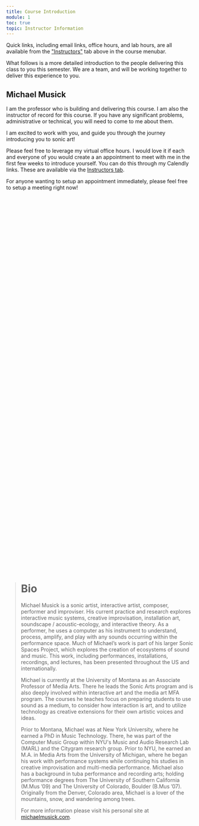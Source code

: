 ```yaml
---
title: Course Introduction
module: 1
toc: true
topic: Instructor Information
---
```


<!--
<div class="embed-responsive embed-responsive-16by9"><iframe class="embed-responsive-item" src="https://umontana.zoom.us/rec/play/upwkdL35rjg3TNHE5gSDAaQtW420K6qs0iRPr_pfzkfhByICYQbyYeYXZLfjXR61L6Fv1YR5hQfzgT-e?continueMode=true" frameborder="0" allowfullscreen></iframe></div>
-->

Quick links, including email links, office hours, and lab hours, are all available from the ["Instructors"]({{site.baseurl}}/instructors/) tab above in the course menubar.

What follows is a more detailed introduction to the people delivering this class to you this semester. We are a team, and will be working together to deliver this experience to you.


## Michael Musick

I am the professor who is building and delivering this course. I am also the instructor of record for this course. If you have any significant problems, administrative or technical, you will need to come to me about them.

I am excited to work with you, and guide you through the journey introducing you to sonic art!

Please feel free to leverage my virtual office hours. I would love it if each and everyone of you would create a an appointment to meet with me in the first few weeks to introduce yourself. You can do this through my Calendly links. These are available via the  [Instructors tab]({{site.baseurl}}/instructors/).

For anyone wanting to setup an appointment immediately, please feel free to setup a meeting right now!

<!-- Calendly inline widget begin -->
<div class="calendly-inline-widget" data-url="https://calendly.com/michael-musick" style="min-width:320px;height:1000px;"></div>
<script type="text/javascript" src="https://assets.calendly.com/assets/external/widget.js"></script>
<!-- Calendly inline widget end -->


> # Bio
>
> Michael Musick is a sonic artist, interactive artist, composer, performer and improviser.  His current practice and research explores interactive music systems, creative improvisation, installation art, soundscape / acoustic-ecology, and interactive theory. As a performer, he uses a computer as his instrument to understand, process, amplify, and play with any sounds occurring within the performance space. Much of Michael’s work is part of his larger Sonic Spaces Project, which explores the creation of ecosystems of sound and music. This work, including performances, installations, recordings, and lectures, has been presented throughout the US and internationally.
>
> Michael is currently at the University of Montana as an Associate Professor of Media Arts. There he leads the Sonic Arts program and is also deeply involved within interactive art and the media art MFA program. The courses he teaches focus on preparing students to use sound as a medium, to consider how interaction is art, and to utilize technology as creative extensions for their own artistic voices and ideas.
>
> Prior to Montana, Michael was at New York University, where he earned a PhD in Music Technology. There, he was part of the Computer Music Group within NYU's Music and Audio Research Lab (MARL) and the Citygram research group.  Prior to NYU, he earned an M.A. in Media Arts from the University of Michigan, where he began his work with performance systems while continuing his studies in creative improvisation and multi-media performance.  Michael also has a background in tuba performance and recording arts; holding performance degrees from The University of Southern California (M.Mus ’09) and The University of Colorado, Boulder (B.Mus ’07). Originally from the Denver, Colorado area, Michael is a lover of the mountains, snow, and wandering among trees.
>
> For more information please visit his personal site at [michaelmusick.com](https://michaelmusick.com).
>



<!--
## Teaching Assistant - TBA

We will have a Teaching Assistant. When this person contact is available, I will email the class. I will also post their information in the ["Instructors"]({{site.baseurl}}/instructors/) tab.

If you are unable to solve problems on your own or through the course "issues forum" (more to come on that later), you should e-mail the TA for help.
-->
<!-- video -->
